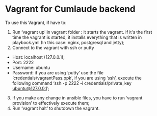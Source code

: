 # Vagrant for Cumlaude backend
To use this Vagrant, if have to:

1. Run ‘vagrant up’ in vagrant folder : it starts the vagrant. If it's the first time the vagrant is started, it installs everything that is written in playbook.yml (In this case: nginx, postgresql and jetty);
2. Connect to the vagrant with ssh or putty
  - Host: localhost (127.0.0.1);
  - Port: 2222
  - Username: ubuntu
  - Password: if you are using ‘putty’ use the file ‘credentials/vagrantPass.ppk’, if you are using ‘ssh’, execute the following command
    ‘ssh -p 2222 -i credentials/private_key ubuntu@127.0.0.1’;
3. If you make any change in ansible files, you have to run ‘vagrant provision’ to effectively execute them;
4. Run ‘vagrant halt’ to shutdown the vagrant.
